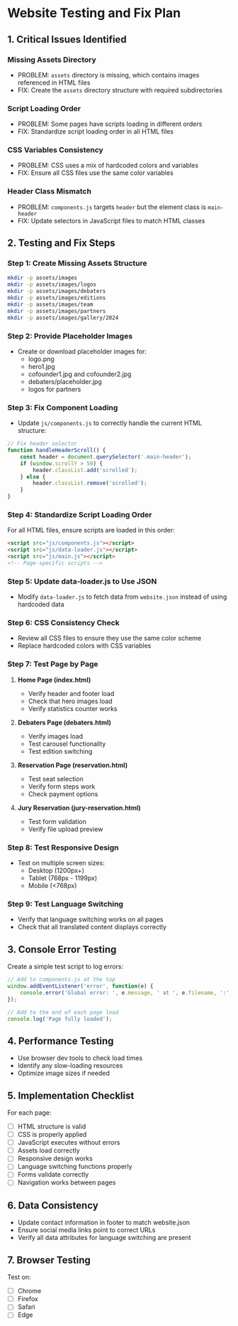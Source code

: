 # Website Testing and Fix Plan

## 1. Critical Issues Identified

### Missing Assets Directory
- PROBLEM: `assets` directory is missing, which contains images referenced in HTML files
- FIX: Create the `assets` directory structure with required subdirectories

### Script Loading Order
- PROBLEM: Some pages have scripts loading in different orders
- FIX: Standardize script loading order in all HTML files

### CSS Variables Consistency
- PROBLEM: CSS uses a mix of hardcoded colors and variables
- FIX: Ensure all CSS files use the same color variables

### Header Class Mismatch
- PROBLEM: `components.js` targets `header` but the element class is `main-header`
- FIX: Update selectors in JavaScript files to match HTML classes

## 2. Testing and Fix Steps

### Step 1: Create Missing Assets Structure
```bash
mkdir -p assets/images
mkdir -p assets/images/logos
mkdir -p assets/images/debaters
mkdir -p assets/images/editions
mkdir -p assets/images/team
mkdir -p assets/images/partners
mkdir -p assets/images/gallery/2024
```

### Step 2: Provide Placeholder Images
- Create or download placeholder images for:
  - logo.png
  - hero1.jpg
  - cofounder1.jpg and cofounder2.jpg
  - debaters/placeholder.jpg
  - logos for partners

### Step 3: Fix Component Loading
- Update `js/components.js` to correctly handle the current HTML structure:
```javascript
// Fix header selector
function handleHeaderScroll() {
    const header = document.querySelector('.main-header');
    if (window.scrollY > 50) {
        header.classList.add('scrolled');
    } else {
        header.classList.remove('scrolled');
    }
}
```

### Step 4: Standardize Script Loading Order
For all HTML files, ensure scripts are loaded in this order:
```html
<script src="js/components.js"></script>
<script src="js/data-loader.js"></script>
<script src="js/main.js"></script>
<!-- Page-specific scripts -->
```

### Step 5: Update data-loader.js to Use JSON
- Modify `data-loader.js` to fetch data from `website.json` instead of using hardcoded data

### Step 6: CSS Consistency Check
- Review all CSS files to ensure they use the same color scheme
- Replace hardcoded colors with CSS variables

### Step 7: Test Page by Page
1. **Home Page (index.html)**
   - Verify header and footer load
   - Check that hero images load
   - Verify statistics counter works

2. **Debaters Page (debaters.html)**
   - Verify images load
   - Test carousel functionality
   - Test edition switching

3. **Reservation Page (reservation.html)**
   - Test seat selection
   - Verify form steps work
   - Check payment options

4. **Jury Reservation (jury-reservation.html)**
   - Test form validation
   - Verify file upload preview

### Step 8: Test Responsive Design
- Test on multiple screen sizes:
  - Desktop (1200px+)
  - Tablet (768px - 1199px)
  - Mobile (<768px)

### Step 9: Test Language Switching
- Verify that language switching works on all pages
- Check that all translated content displays correctly

## 3. Console Error Testing

Create a simple test script to log errors:

```javascript
// Add to components.js at the top
window.addEventListener('error', function(e) {
    console.error('Global error: ', e.message, ' at ', e.filename, ':', e.lineno);
});

// Add to the end of each page load
console.log('Page fully loaded');
```

## 4. Performance Testing

- Use browser dev tools to check load times
- Identify any slow-loading resources
- Optimize image sizes if needed

## 5. Implementation Checklist

For each page:
- [ ] HTML structure is valid
- [ ] CSS is properly applied
- [ ] JavaScript executes without errors
- [ ] Assets load correctly
- [ ] Responsive design works
- [ ] Language switching functions properly
- [ ] Forms validate correctly
- [ ] Navigation works between pages

## 6. Data Consistency

- Update contact information in footer to match website.json
- Ensure social media links point to correct URLs
- Verify all data attributes for language switching are present

## 7. Browser Testing

Test on:
- [ ] Chrome
- [ ] Firefox
- [ ] Safari
- [ ] Edge 